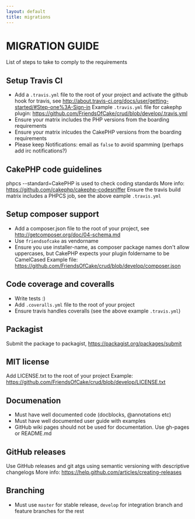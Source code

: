 ```yaml
---
layout: default
title: migrations
---
```


# MIGRATION GUIDE

List of steps to take to comply to the requirements

## Setup Travis CI

- Add a `.travis.yml` file to the root of your project and activate the github hook for travis, see
http://about.travis-ci.org/docs/user/getting-started/#Step-one%3A-Sign-in
Example `.travis.yml` file for cakephp plugin: https://github.com/FriendsOfCake/crud/blob/develop/.travis.yml
- Ensure your matrix includes the PHP versions from the boarding requirements
- Ensure your matrix inlcudes the CakePHP versions from the boarding requirements
- Please keep Notifications: email as `false` to avoid spamming (perhaps add irc notifications?)

## CakePHP code guidelines

phpcs --standard=CakePHP is used to check coding standards
More info: https://github.com/cakephp/cakephp-codesniffer
Ensure the travis build matrix includes a PHPCS job, see the above eample `.travis.yml`

## Setup composer support

- Add a composer.json file to the root of your project, see http://getcomposer.org/doc/04-schema.md
- Use `friendsofcake` as vendorname
- Ensure you use installer-name, as composer package names don't allow uppercases, but CakePHP expects your
plugin foldername to be CamelCased
Example file: https://github.com/FriendsOfCake/crud/blob/develop/composer.json

## Code coverage and coveralls

- Write tests :)
- Add `.coveralls.yml` file to the root of your project
- Ensure travis handles coveralls (see the above example `.travis.yml`)

## Packagist

Submit the package to packagist, https://packagist.org/packages/submit

## MIT license

Add LICENSE.txt to the root of your project
Example: https://github.com/FriendsOfCake/crud/blob/develop/LICENSE.txt

## Documenation

- Must have well documented code (docblocks, @annotations etc)
- Must have well documented user guide with examples
- GitHub wiki pages should not be used for documentation. Use gh-pages or README.md

## GitHub releases

Use GitHub releases and git atgs using semantic versioning with descriptive changelogs
More info: https://help.github.com/articles/creating-releases

## Branching

- Must use `master` for stable release, `develop` for integration branch and feature branches for the rest
